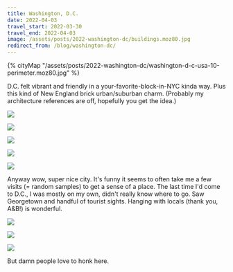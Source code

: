 ```yaml
---
title: Washington, D.C.
date: 2022-04-03
travel_start: 2022-03-30
travel_end: 2022-04-03
image: /assets/posts/2022-washington-dc/buildings.moz80.jpg
redirect_from: /blog/washington-dc/
---
```


{% cityMap "/assets/posts/2022-washington-dc/washington-d-c-usa-10-perimeter.moz80.jpg" %}

D.C. felt vibrant and friendly in a your-favorite-block-in-NYC kinda way. Plus this kind of New England brick urban/suburban charm. (Probably my architecture references are off, hopefully you get the idea.)

![](/assets/posts/2022-washington-dc/buildings.moz80.jpg)

![](/assets/posts/2022-washington-dc/moka.moz80.jpg)

![](/assets/posts/2022-washington-dc/head.moz80.jpg)

![](/assets/posts/2022-washington-dc/feet.moz80.jpg)

![](/assets/posts/2022-washington-dc/flowers.moz80.jpg)

Anyway wow, super nice city. It's funny it seems to often take me a few visits (= random samples) to get a sense of a place. The last time I'd come to D.C., I was mostly on my own, didn't really know where to go. Saw Georgetown and handful of tourist sights. Hanging with locals (thank you, A&B!) is wonderful.

![](/assets/posts/2022-washington-dc/yard.moz80.jpg)

![](/assets/posts/2022-washington-dc/water.moz80.jpg)

![](/assets/posts/2022-washington-dc/night.moz80.jpg)

But damn people love to honk here.
